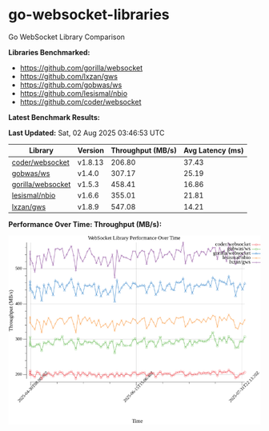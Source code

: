 # go-websocket-libraries

Go WebSocket Library Comparison

**Libraries Benchmarked:**

- https://github.com/gorilla/websocket
- https://github.com/lxzan/gws
- https://github.com/gobwas/ws
- https://github.com/lesismal/nbio
- https://github.com/coder/websocket

**Latest Benchmark Results:**

<!-- BENCHMARK_TABLE_START -->
**Last Updated:** Sat, 02 Aug 2025 03:46:53 UTC

| Library                                         | Version         | Throughput (MB/s) | Avg Latency (ms) |
| ----------------------------------------------- | --------------- | ----------------- | ---------------- |
| [coder/websocket](https://github.com/coder/websocket) | v1.8.13 | 206.80 | 37.43 |
| [gobwas/ws](https://github.com/gobwas/ws) | v1.4.0 | 307.17 | 25.19 |
| [gorilla/websocket](https://github.com/gorilla/websocket) | v1.5.3 | 458.41 | 16.86 |
| [lesismal/nbio](https://github.com/lesismal/nbio) | v1.6.6 | 355.01 | 21.81 |
| [lxzan/gws](https://github.com/lxzan/gws) | v1.8.9 | 547.08 | 14.21 |
<!-- BENCHMARK_TABLE_END -->

**Performance Over Time: Throughput (MB/s):**

![Benchmark Performance Graph](benchmark_performance.png)